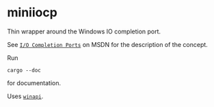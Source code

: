 # miniiocp

Thin wrapper around the Windows IO completion port.

See [`I/O Completion Ports`](https://docs.microsoft.com/en-us/windows/win32/fileio/i-o-completion-ports) on MSDN for the description of the concept.

Run
```
cargo --doc
```
for documentation.

Uses [`winapi`](https://docs.rs/winapi/0.3.8/winapi/).